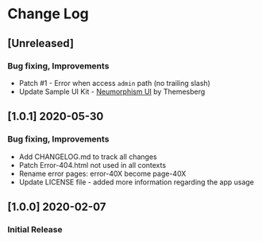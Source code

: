 # Change Log

## [Unreleased]
### Bug fixing, Improvements
- Patch #1 - Error when access `admin` path (no trailing slash)
- Update Sample UI Kit - [Neumorphism UI](https://themesberg.com/product/ui-kits/neumorphism-ui) by Themesberg

## [1.0.1] 2020-05-30
### Bug fixing, Improvements
- Add CHANGELOG.md to track all changes
- Patch Error-404.html not used in all contexts
- Rename error pages: error-40X become page-40X
- Update LICENSE file - added more information regarding the app usage

## [1.0.0] 2020-02-07
### Initial Release

